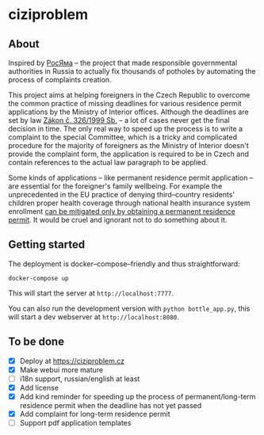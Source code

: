 # ciziproblem

## About

Inspired by [РосЯма](https://rosyama.ru/) – the project that made responsible governmental authorities in Russia to actually fix thousands of potholes by automating the process of complaints creation.

This project aims at helping foreigners in the Czech Republic to overcome the common practice of missing deadlines for various residence permit applications by
the Ministry of Interior offices.
Although the deadlines are set by law [Zákon č. 326/1999 Sb.](https://www.zakonyprolidi.cz/cs/1999-326) – a lot of cases never get the final decision in time.
The only real way to speed up the process is to write a complaint to the special Committee, which is a tricky and complicated procedure for the majority of foreigners as the Ministry of Interior doesn't provide the complaint form, the application is required to be in Czech and contain references to the actual law paragraph to be applied.

Some kinds of applications – like permanent residence permit application – are essential for the foreigner's family wellbeing. For example the
unprecedented in the EU practice of denying third–country residents' children proper health coverage through national health insurance system enrollment
[can be mitigated only by obtaining a permanent residence permit](https://pvzpnenivzp.cz). It would be cruel and ignorant not to do something about it.

## Getting started

The deployment is docker–compose–friendly and thus straightforward:

`docker-compose up`

This will start the server at `http://localhost:7777`.

You can also run the development version with `python bottle_app.py`, this will start a dev webserver at `http://localhost:8080`.

## To be done

- [x] Deploy at https://ciziproblem.cz
- [x] Make webui more mature
- [ ] i18n support, russian/english at least
- [x] Add license
- [x] Add kind reminder for speeding up the process of permanent/long-term residence permit when the deadline has not yet passed
- [x] Add complaint for long-term residence permit
- [ ] Support pdf application templates
